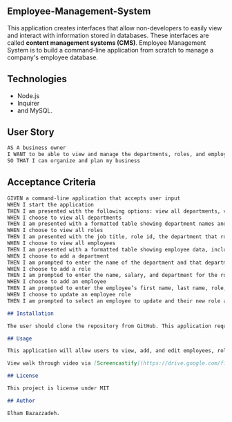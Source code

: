 ## Employee-Management-System

This application creates interfaces that allow non-developers to easily view and interact with information stored in databases. These interfaces are called **content management systems (CMS)**. Employee Management System is to build a command-line application from scratch to manage a company's employee database.

## Technologies

- Node.js
- Inquirer
- and MySQL.

## User Story

```md
AS A business owner
I WANT to be able to view and manage the departments, roles, and employees in my company
SO THAT I can organize and plan my business
```

## Acceptance Criteria

```md
GIVEN a command-line application that accepts user input
WHEN I start the application
THEN I am presented with the following options: view all departments, view all roles, view all employees, add a department, add a role, add an employee, and update an employee role
WHEN I choose to view all departments
THEN I am presented with a formatted table showing department names and department ids
WHEN I choose to view all roles
THEN I am presented with the job title, role id, the department that role belongs to, and the salary for that role
WHEN I choose to view all employees
THEN I am presented with a formatted table showing employee data, including employee ids, first names, last names, job titles, departments, salaries, and managers that the employees report to
WHEN I choose to add a department
THEN I am prompted to enter the name of the department and that department is added to the database
WHEN I choose to add a role
THEN I am prompted to enter the name, salary, and department for the role and that role is added to the database
WHEN I choose to add an employee
THEN I am prompted to enter the employee’s first name, last name, role, and manager, and that employee is added to the database
WHEN I choose to update an employee role
THEN I am prompted to select an employee to update and their new role and this information is updated in the database

## Installation

The user should clone the repository from GitHub. This application requires Node.js, Inquirer, console.table and mysql2. To start application run `npm start`. To view database from MySQL `run mysql -u root -p`.

## Usage

This application will allow users to view, add, and edit employees, roles, departments, and managers.

View walk through video via [Screencastify](https://drive.google.com/file/d/1AXQgxbbumq0uXds7yJS2xikDukW-BUr4/view?usp=sharing)

## License

This project is license under MIT

## Author

Elham Bazazzadeh.
```
